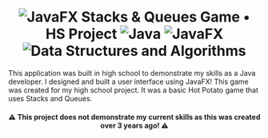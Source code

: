 
<h1 align="center">
  <img src="https://img.shields.io/badge/Outdated%20-%23ED2542.svg?style=flat" alt="JavaFX" />
  Stacks & Queues Game • HS Project
  <img src="https://img.shields.io/badge/java-%23007396.svg?style=for-the-badge&logo=java&logoColor=%23FF0000" alt="Java" />
  <img src="https://img.shields.io/badge/javaFX-%23DC6700.svg?style=for-the-badge" alt="JavaFX" />
  <img src="https://img.shields.io/badge/Data%20Structures%20%26%20Algorithms-%236B39BD.svg?style=for-the-badge" alt="Data Structures and Algorithms" />
</h1>
<p>
  This application was built in high school to demonstrate my skills as a Java developer. I designed and built a user interface using JavaFX!
  This game was created for my high school project. It was a basic Hot Potato game that uses Stacks and Queues. 
</p>
<h4 align="center">⚠️ This project does not demonstrate my current skills as this was created over 3 years ago! ⚠️</h4>
